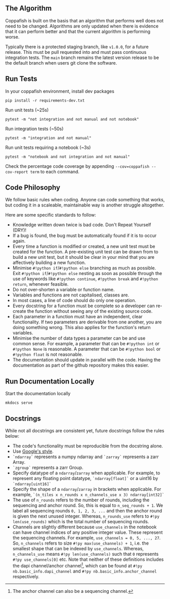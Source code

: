 ## The Algorithm

Coppafish is built on the basis that an algorithm that performs well does not need to be changed. Algorithms are only 
updated when there is evidence that it can perform better and that the current algorithm is performing worse.

Typically there is a protected staging branch, like `v1.0.0`, for a future release. This must be pull requested into 
and must pass continuous integration tests. The `main` branch remains the latest version release to be the default 
branch when users git clone the software.

## Run Tests

In your coppafish environment, install dev packages 

```terminal
pip install -r requirements-dev.txt
```

Run unit tests (~25s) 

```terminal
pytest -m "not integration and not manual and not notebook"
```

Run integration tests (~50s) 

```terminal
pytest -m "integration and not manual"
```

Run unit tests requiring a notebook (~3s) 

```terminal
pytest -m "notebook and not integration and not manual"
```

Check the percentage code coverage by appending `--cov=coppafish --cov-report term` to each command.

## Code Philosophy

We follow basic rules when coding. Anyone can code something that works, but coding it in a scaleable, maintainable way 
is another struggle altogether.

Here are some specific standards to follow:

* Knowledge written down twice is bad code. Don't Repeat Yourself (DRY)!
* If a bug is found, the bug must be automatically found if it is to occur again.
* Every time a function is modified or created, a new unit test must be created for the function. A pre-existing unit 
test can be drawn from to build a new unit test, but it should be clear in your mind that you are affectively building 
a new function.
* Minimise `#!python if`/`#!python else` branching as much as possible. Exit `#!python if`/`#!python else` nesting as 
soon as possible through the use of keywords like `#!python continue`, `#!python break` and `#!python return`, whenever 
feasible.
* Do not over-shorten a variable or function name.
* Variables and functions are not capitalised, classes are.
* In most cases, a line of code should do only one operation.
* Every docstring for a function must be complete so a developer can re-create the function without seeing any of the 
existing source code.
* Each parameter in a function must have an independent, clear functionality. If two parameters are derivable from 
one another, you are doing something wrong. This also applies for the function's return variables.
* Minimise the number of data types a parameter can be and use common sense. For example, a parameter that can be 
`#!python int` or `#!python None` is reasonable. A parameter that can be `#!python bool` or `#!python float` is not 
reasonable.
* The documentation should update in parallel with the code. Having the documentation as part of the github repository 
makes this easier.

## Run Documentation Locally

Start the documentation locally 

```terminal
mkdocs serve
```

## Docstrings

While not all docstrings are consistent yet, future docstrings follow the rules below:

* The code's functionality must be reproducible from the docstring alone.
* Use [Google's style](https://sphinxcontrib-napoleon.readthedocs.io/en/latest/example_google.html).
* `` `ndarray` `` represents a numpy ndarray and `` `zarray` `` represents a zarr Array.
* `` `zgroup` `` represents a zarr Group.
* Specify datatype of a `ndarray`/`zarray` when applicable. For example, to represent any floating point datatype, 
`` `ndarray[float]` `` or a uint16 by `` `ndarray[uint16]` ``
* Specify the shape of a `ndarray`/`zarray` in brackets when applicable. For example, 
`` `(n_tiles x n_rounds x n_channels_use x 3) ndarray[int32]` ``
* The use of `n_rounds` refers to the number of rounds, including the sequencing and anchor round. So, this is equal to 
`n_seq_rounds + 1`. We label all sequencing rounds `0, 1, 2, 3, ...` and then the anchor round is given the next unused 
integer. Whereas, `n_rounds_use` refers to `#!py len(use_rounds)` which is the total number of sequencing rounds. 
* Channels are slightly different because `use_channels` in the notebook can have channel indices of any positive 
integer value. These represent the sequencing channels. For example, `use_channels = 0, 5, ..., 27`. So, `n_channels` 
refers to size `#!py max(use_channels) + 1`, i.e. the smallest shape that can be indexed by `use_channels`. Whereas, 
`n_channels_use` means `#!py len(use_channels)` such that `0` represents `#!py use_channels[0]` etc. Note that neither 
of these definitions includes the dapi channel/anchor channel[^1], which can be found at `#!py nb.basic_info.dapi_channel` 
and `#!py nb.basic_info.anchor_channel` respectively.

[^1]:
    The anchor channel can also be a sequencing channel.
